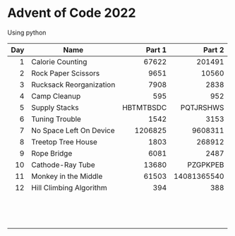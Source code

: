 # Advent of Code 2022
Using python

| Day | Name | Part 1 | Part 2 |
-----:|------|-------:|-------:|
|  1 | Calorie Counting | 67622 | 201491 |
|  2 | Rock Paper Scissors | 9651 | 10560 |
|  3 | Rucksack Reorganization | 7908 | 2838 |
|  4 | Camp Cleanup | 595 | 952 |
|  5 | Supply Stacks | HBTMTBSDC | PQTJRSHWS |
|  6 | Tuning Trouble | 1542 | 3153 |
|  7 | No Space Left On Device | 1206825 | 9608311 |
|  8 | Treetop Tree House | 1803 | 268912 |
|  9 | Rope Bridge | 6081 | 2487 |
| 10 | Cathode-Ray Tube | 13680 | PZGPKPEB |
| 11 | Monkey in the Middle | 61503 | 14081365540 |
| 12 | Hill Climbing Algorithm | 394 | 388 |
|  |  |  |  |
|  |  |  |  |
|  |  |  |  |
|  |  |  |  |
|  |  |  |  |
|  |  |  |  |
|  |  |  |  |
|  |  |  |  |
|  |  |  |  |
|  |  |  |  |
|  |  |  |  |
|  |  |  |  |
|  |  |  |  |
